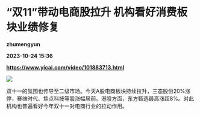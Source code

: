# “双11”带动电商股拉升 机构看好消费板块业绩修复
**zhumengyun**

**2023-10-24 15:36**

**https://www.yicai.com/video/101883713.html**

![](http://imgcdn.yicai.com/vms-new/2023/10/805f3200-2ed4-43cf-9227-23fda59c822d_39Pm.jpg) 

双十一的氛围也传导至二级市场。今天A股电商板块持续拉升，三态股份20%涨停，赛维时代、焦点科技等股涨幅居前。港股方面，东方甄选最高涨超8%。对此机构也普遍看好今年双十一对电商行业的拉动作用。